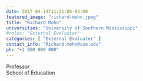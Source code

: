 ```yaml
---
date: 2017-04-14T11:25:05-04:00
featured_image: "richard-mohn.jpeg"
title: "Richard Mohn"
universities: "University of Southern Mississippi"
#roles: "External Evaluator"
categories: [ "External Evaluator" ]
contact_info: "Richard.mohn@usm.edu"
ph: "+1 800 000 000"
---
```


Professor\
School of Education





